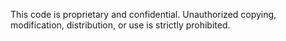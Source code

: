 This code is proprietary and confidential. Unauthorized copying, modification, distribution, or use is strictly prohibited.
